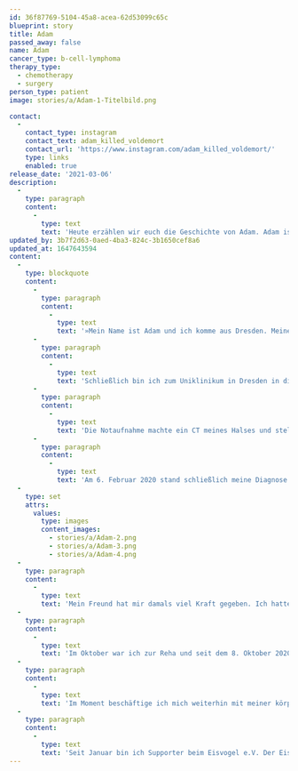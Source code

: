 ```yaml
---
id: 36f87769-5104-45a8-acea-62d53099c65c
blueprint: story
title: Adam
passed_away: false
name: Adam
cancer_type: b-cell-lymphoma
therapy_type:
  - chemotherapy
  - surgery
person_type: patient
image: stories/a/Adam-1-Titelbild.png

contact:
  -
    contact_type: instagram
    contact_text: adam_killed_voldemort
    contact_url: 'https://www.instagram.com/adam_killed_voldemort/'
    type: links
    enabled: true
release_date: '2021-03-06'
description:
  -
    type: paragraph
    content:
      -
        type: text
        text: 'Heute erzählen wir euch die Geschichte von Adam. Adam ist stolzer Katzen-Papa, leidenschaftlicher Fotograf, Schlagzeuger und ein wahrer Gryffendor, auch wenn er insgeheim ein riesen Fan von Bellatrix Lestrange ist.'
updated_by: 3b7f2d63-0aed-4ba3-824c-3b1650cef8a6
updated_at: 1647643594
content:
  -
    type: blockquote
    content:
      -
        type: paragraph
        content:
          -
            type: text
            text: '»Mein Name ist Adam und ich komme aus Dresden. Meine Geschichte beginnt vor knapp einem Jahr. Ich habe im Januar 2020 dauernd Rauschen im Ohr gehabt und so einen Druck im Kopf und Hals – so als würde ich die ganze Zeit Kopfstand machen …'
      -
        type: paragraph
        content:
          -
            type: text
            text: 'Schließlich bin ich zum Uniklinikum in Dresden in die Notaufnahme gefahren, die mich aber mit den Worten ›Ich hätte nur einen Infekt‹ wieder wegschickten. Dann fingen bei mir Ausfallerscheinungen an: Ich hatte Sehstörungen, Gangstörungen und Sprachstörungen. Insgesamt hatte ich drei solcher Anfälle; einen davon auf Arbeit. Daraufhin bin ich zu meiner Hausärztin, die eine Sonografie meines Halses machte und eine Thrombose in der Halsschlagader feststellte. Dann ging alles sehr schnell: Rettungswagen ins Klinikum Dresden Friedrichstadt.'
      -
        type: paragraph
        content:
          -
            type: text
            text: 'Die Notaufnahme machte ein CT meines Halses und stellte abgesehen von meiner Thrombose einen Tumor im Mediastinum fest. Eine Biopsie über die rechte Seite durch den Brustkorb folgte, die jedoch leider nicht erfolgreich war und wiederholt werden musste. Also eine zweite Biopsie frontal von vorne, wobei sie meine Lunge bei der Operation kollabieren lassen mussten.'
      -
        type: paragraph
        content:
          -
            type: text
            text: 'Am 6. Februar 2020 stand schließlich meine Diagnose fest: primäres mediastinales B-Zell-Lymphom. Ich bekam sechs Antikörper-Gaben und sechs Chemozyklen. Ich verlor insgesamt 15 Kilo, hatte arge Empfindungsstörungen in den Händen und Füssen und Mundschleimhautentzündungen plagten mich bei jedem Zyklus. Im Sommer erhielt ich noch 15 Bestrahlungen.'
  -
    type: set
    attrs:
      values:
        type: images
        content_images:
          - stories/a/Adam-2.png
          - stories/a/Adam-3.png
          - stories/a/Adam-4.png
  -
    type: paragraph
    content:
      -
        type: text
        text: 'Mein Freund hat mir damals viel Kraft gegeben. Ich hatte in dem Sinne keine Angst vor dem Tod, sondern eher Angst nicht mehr da zu sein, vergessen zu werden, alles zu verpassen. Also habe ich gekämpft, ich wollte meine 2-jährige Katze nicht alleine lassen und meine zwei Nichten und meinen Neffen aufwachsen sehen.'
  -
    type: paragraph
    content:
      -
        type: text
        text: 'Im Oktober war ich zur Reha und seit dem 8. Oktober 2020 gelte ich erstmals als krebsfrei. Derzeit warte ich auf die Auswertung meines letzten PET CTs. Wenn das so weit safe ist, wird meine Wiedereingliederung angestrebt.'
  -
    type: paragraph
    content:
      -
        type: text
        text: 'Im Moment beschäftige ich mich weiterhin mit meiner körperlichen Fitness und den finanziellen Sorgen, die so eine Erkrankung mit sich bringt. Leider bin ich sehr davon betroffen und das Krankengeld reicht hinten und vorne nicht.'
  -
    type: paragraph
    content:
      -
        type: text
        text: 'Seit Januar bin ich Supporter beim Eisvogel e.V. Der Eisvogel e.V. ist für mich eine Herzenssache. Ich möchte gerne den Menschen die Angst nehmen über Krebs zu reden. Krebs sollte kein Tabuthema mehr sein. Ich habe die Erfahrung gemacht, dass Männer etwas benachteiligt werden. Zum Beispiel beim Thema Haare. Als Mann bekommt man einfach nur den Spruch aufgedrückt: ›Sie können ja eine Mütze tragen!‹ – Genau, ich will ganz bestimmt den Rest meines Lebens eine Mütze tragen, wenn die Haare nicht wieder zurückkommen. Nicht jeder Mann trägt einen mega kurzen Kurzhaarschnitt. Deswegen würde ich mir wünschen, dass mehr Männer ihre wahren Gefühle auch ausdrücken und sich eingestehen, dass Krebs sie schwächt.«'
---
```

